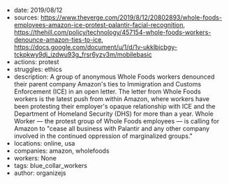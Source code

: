 - date: 2019/08/12
- sources: https://www.theverge.com/2019/8/12/20802893/whole-foods-employees-amazon-ice-protest-palantir-facial-recognition, https://thehill.com/policy/technology/457154-whole-foods-workers-denounce-amazon-ties-to-ice, https://docs.google.com/document/u/1/d/1v-ukklbicbgy-tckpkwy9dj_izdwu93g_frsr6yzv3m/mobilebasic
- actions: protest
- struggles: ethics
- description: A group of anonymous Whole Foods workers denounced their parent company Amazon's ties to Immigration and Customs Enforcement (ICE) in an open letter. The letter from Whole Foods workers is the latest push from within Amazon, where workers have been protesting their employer's opaque relationship with ICE and the Department of Homeland Security (DHS) for more than a year. Whole Worker — the protest group of Whole Foods employees — is calling for Amazon to "cease all business with Palantir and any other company involved in the continued oppression of marginalized groups."
- locations: online, usa
- companies: amazon, wholefoods
- workers: None
- tags: blue_collar_workers
- author: organizejs
